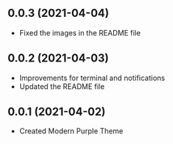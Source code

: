 <a name="0.0.3"></a>
## 0.0.3 (2021-04-04)

- Fixed the images in the README file

<a name="0.0.2"></a>
## 0.0.2 (2021-04-03)

- Improvements for terminal and notifications
- Updated the README file

<a name="0.0.1"></a>
## 0.0.1 (2021-04-02)

- Created Modern Purple Theme